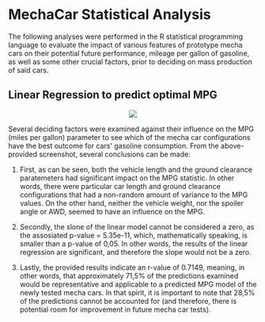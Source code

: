 # MechaCar Statistical Analysis
The following analyses were performed in the R statistical programming language to evaluate the impact of various features of prototype mecha cars on their potential future performance, mileage per gallon of gasoline, as well as some other crucial factors, prior to deciding on mass production of said cars.

## Linear Regression to predict optimal MPG

<p align="center">
  <img src="https://user-images.githubusercontent.com/99566803/171518870-f3e17f79-636c-440d-b898-556d74be39a2.png" />
</p>

Several deciding factors were examined against their influence on the MPG (miles per gallon) parameter to see which of the mecha car configurations have the best outcome for cars' gasoline consumption. From the above-provided screenshot, several conclusions can be made:

1. First, as can be seen, both the vehicle length and the ground clearance paratemeters had significant impact on the MPG statistic. In other words, there were particular car length and ground clearance configurations that had a non-random amount of variance to the MPG values. On the other hand, neither the vehicle weight, nor the spoiler angle or AWD, seemed to have an influence on the MPG.

2. Secondly, the slone of the linear model cannot be considered a zero, as the assosiated p-value = 5.35e-11, which, mathematically speaking, is smaller than a p-value of 0,05. In other words, the results of the linear regression are significant, and therefore the slope would not be a zero.

3. Lastly, the provided results indicate an r-value of 0.7149, meaning, in other words, that approximately 71,5% of the predictions examined would be representative and applicable to a predicted MPG model of the newly tested mecha cars. In that spirit, it is important to note that 28,5% of the predictions cannot be accounted for (and therefore, there is potential room for improvement in future mecha car tests).
